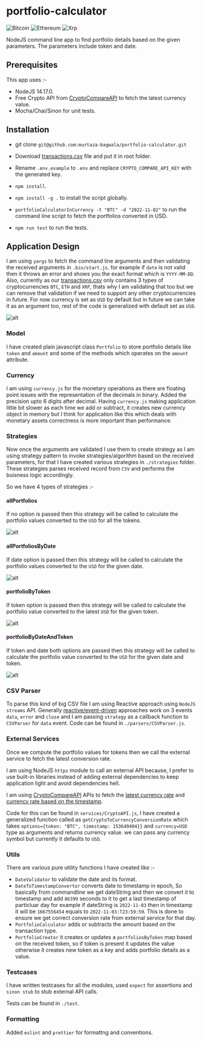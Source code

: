 # portfolio-calculator 
![Bitcoin](https://img.shields.io/badge/Bitcoin-000?style=for-the-badge&logo=bitcoin&logoColor=white)
![Ethereum](https://img.shields.io/badge/Ethereum-3C3C3D?style=for-the-badge&logo=Ethereum&logoColor=white)
![Xrp](https://img.shields.io/badge/Xrp-black?style=for-the-badge&logo=xrp&logoColor=white)

NodeJS command line app to find portfolio details based on the given parameters. The parameters include token and date.

## Prerequisites

This app uses :- 

- NodeJS 14.17.0.
- Free Crypto API from [CryptoCompareAPI](https://min-api.cryptocompare.com/documentation) to fetch the latest currency value.
- Mocha/Chai/Sinon for unit tests.

## Installation

- git clone `git@github.com:murtaza-bagwala/portfolio-calculator.git`

- Download [transactions.csv](https://s3-ap-southeast-1.amazonaws.com/static.propine.com/transactions.csv.zip) file and put it in root folder.

- Rename `.env.example` to `.env` and replace `CRYPTO_COMPARE_API_KEY` with the generated key.

- `npm install`.

- `npm install -g .` to install the script globally.

- `portfolioCalculatorInCurrency -t "BTC" -d "2022-11-02"` to run the command line script to fetch the portfolios converted in USD.

- `npm run test` to run the tests.


## Application Design

I am using `yargs` to fetch the command line arguments and then validating the received arguments in `.bin/start.js`. for example if `date` is not valid then it throws an error and shows you the exact format which is `YYYY-MM-DD`. Also, currently as our [transactions.csv](https://s3-ap-southeast-1.amazonaws.com/static.propine.com/transactions.csv.zip) only contains 3 types of cryptocurrencies `BTC`, `ETH` and `XRP`, thats why I am validating that too but we can remove that validation if we need to support any other cryptocurrencies in future. For now currency is set as `USD` by default but in future we can take it as an argument too, rest of the code is generalized with default set as `USD`.

![alt](images/help.png)

### Model

I have created plain javascript class `Portfolio` to store portfolio details like `token` and `amount` and some of the methods which operates on the `amount` attribute.

### Currency

I am using `currency.js` for the monetary operations as there are floating point issues with the representation of the decimals in binary. Added the precision upto 6 digits after decimal. Having `currency.js` making application little bit slower as each time we add or subtract, it creates new currency object in memory but I think for application like this which deals with monetary assets correctness is more important than performance.

### Strategies

Now once the arguments are validated I use them to create strategy as I am using strategy pattern to invoke strategies/algorithm based on the received parameters, for that I have created various strategies in `./strategies` folder. These strategies parses received record from `CSV` and performs the buisness logic accordingly.

So we have 4 types of strategies :- 

#### allPortfolios

If no option is passed then this strategy will be called to calculate the portfolio values converted to the `USD` for all the tokens. 

![alt](images/no.png)

#### allPortfoliosByDate

If date option is passed then this strategy will be called to calculate the portfolio values converted to the `USD` for the given date.

![alt](images/d.png)

#### portfolioByToken

If token option is passed then this strategy will be called to calculate the portfolio value converted to the latest `USD` for the given token.

![alt](images/t.png)

#### portfolioByDateAndToken

If token and date both options are passed then this strategy will be called to calculate the portfolio value converted to the `USD` for the given date and token.

![alt](images/td.png)

### CSV Parser

To parse this kind of big CSV file I am using Reactive approach using `NodeJS streams` API. Generally [reactive/event-driven](linkedin.com/pulse/reactive-programming-step-ahead-functional-murtaza-bagwala/) approaches work on 3 events `data`, `error` and `close` and I am passing `strategy` as a callback function to `CSVParser` for `data` event. Code can be found in `./parsers/CSVParser.js`.

### External Services

Once we compute the portfolio values for tokens then we call the external service to fetch the latest conversion rate.

I am using NodeJS `https` module to call an external API because, I prefer to use built-in libraries instead of adding external dependencies to keep application light and avoid dependencies hell.

I am using [CryptoCompareAPI](https://min-api.cryptocompare.com/documentation) APIs to fetch the [latest currency rate](https://min-api.cryptocompare.com/documentation?key=Price&cat=SingleSymbolPriceEndpoint) and [currency rate based on the timestamp](https://min-api.cryptocompare.com/documentation?key=Historical&cat=dataPriceHistorical).

Code for this can be found in `services/CryptoAPI.js`, I have created a generalized function called as `getCryptoToCurrencyConversionRate` which takes `options={token: "BTC", timestamp: 153649404}}` and `currency=USD` type as arguments and returns currency value. we can pass any currency symbol but currently it defaults to `USD`.

### Utils

There are various pure utility functions I have created like :- 
- `DateValidator` to validate the date and its format.
- `DateToTimestampConvertor` converts date to timestamp in epoch, So basically from commandline we get dateString and then we convert it to timestamp and add `86399` seconds to it to get a last timestamp of particluar day for example if dateString is `2022-11-03` then in timestamp it will be `1667556454` equals to `2022-11-03:T23:59:59`. This is done to ensure we get correct conversion rate from external service for that day.
- `PortfolioCalculator` adds or subtracts the amount based on the transaction type.
- `PortfolioCreator` it creates or updates a `portfoliosByToken` map based on the received token, so if token is present it updates the value otherwise it creates new token as a key and adds portfolio details as a value.


### Testcases

I have written testcases for all the modules, used `expect` for assertions and `sinon stub` to stub external API calls.

Tests can be found in `./test`.

### Formatting

Added `eslint` and `prettier` for formattng and conventions.















